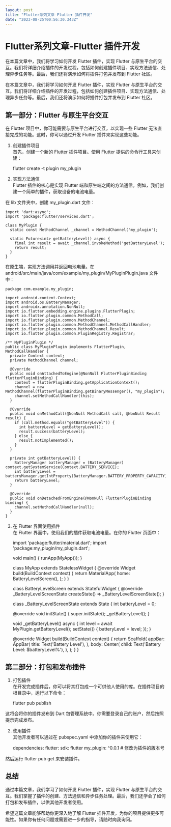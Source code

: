 ```yaml
---
layout: post
title: "Flutter系列文章-Flutter 插件开发"
date: "2023-08-25T00:56:30.343Z"
---
```

Flutter系列文章-Flutter 插件开发
========================

在本篇文章中，我们将学习如何开发 Flutter 插件，实现 Flutter 与原生平台的交互。我们将详细介绍插件的开发过程，包括如何创建插件项目、实现方法通信、处理异步任务等。最后，我们还将演示如何将插件打包并发布到 Flutter 社区。

在本篇文章中，我们将学习如何开发 Flutter 插件，实现 Flutter 与原生平台的交互。我们将详细介绍插件的开发过程，包括如何创建插件项目、实现方法通信、处理异步任务等。最后，我们还将演示如何将插件打包并发布到 Flutter 社区。

第一部分：Flutter 与原生平台交互
--------------------

在 Flutter 项目中，你可能需要与原生平台进行交互，以实现一些 Flutter 无法直接完成的功能。这时，你可以通过开发 Flutter 插件来实现这些功能。

1.  创建插件项目  
    首先，创建一个新的 Flutter 插件项目。使用 Flutter 提供的命令行工具来创建：

    flutter create -t plugin my_plugin
    

2.  实现方法通信  
    Flutter 插件的核心是实现 Flutter 端和原生端之间的方法通信。例如，我们创建一个简单的插件，获取设备的电池电量。

在 lib 文件夹中，创建 my\_plugin.dart 文件：

    import 'dart:async';
    import 'package:flutter/services.dart';
    
    class MyPlugin {
      static const MethodChannel _channel = MethodChannel('my_plugin');
    
      static Future<int> getBatteryLevel() async {
        final int result = await _channel.invokeMethod('getBatteryLevel');
        return result;
      }
    }
    

在原生端，实现方法调用并返回电池电量。在 android/src/main/java/com/example/my\_plugin/MyPluginPlugin.java 文件中：

    package com.example.my_plugin;
    
    import android.content.Context;
    import android.os.BatteryManager;
    import androidx.annotation.NonNull;
    import io.flutter.embedding.engine.plugins.FlutterPlugin;
    import io.flutter.plugin.common.MethodCall;
    import io.flutter.plugin.common.MethodChannel;
    import io.flutter.plugin.common.MethodChannel.MethodCallHandler;
    import io.flutter.plugin.common.MethodChannel.Result;
    import io.flutter.plugin.common.PluginRegistry.Registrar;
    
    /** MyPluginPlugin */
    public class MyPluginPlugin implements FlutterPlugin, MethodCallHandler {
      private Context context;
      private MethodChannel channel;
    
      @Override
      public void onAttachedToEngine(@NonNull FlutterPluginBinding flutterPluginBinding) {
        context = flutterPluginBinding.getApplicationContext();
        channel = new MethodChannel(flutterPluginBinding.getBinaryMessenger(), "my_plugin");
        channel.setMethodCallHandler(this);
      }
    
      @Override
      public void onMethodCall(@NonNull MethodCall call, @NonNull Result result) {
        if (call.method.equals("getBatteryLevel")) {
          int batteryLevel = getBatteryLevel();
          result.success(batteryLevel);
        } else {
          result.notImplemented();
        }
      }
    
      private int getBatteryLevel() {
        BatteryManager batteryManager = (BatteryManager) context.getSystemService(Context.BATTERY_SERVICE);
        int batteryLevel = batteryManager.getIntProperty(BatteryManager.BATTERY_PROPERTY_CAPACITY);
        return batteryLevel;
      }
    
      @Override
      public void onDetachedFromEngine(@NonNull FlutterPluginBinding binding) {
        channel.setMethodCallHandler(null);
      }
    }
    

3.  在 Flutter 界面使用插件  
    在 Flutter 界面中，使用我们的插件获取电池电量。在你的 Flutter 页面中：

    import 'package:flutter/material.dart';
    import 'package:my_plugin/my_plugin.dart';
    
    void main() {
      runApp(MyApp());
    }
    
    class MyApp extends StatelessWidget {
      @override
      Widget build(BuildContext context) {
        return MaterialApp(
          home: BatteryLevelScreen(),
        );
      }
    }
    
    class BatteryLevelScreen extends StatefulWidget {
      @override
      _BatteryLevelScreenState createState() => _BatteryLevelScreenState();
    }
    
    class _BatteryLevelScreenState extends State<BatteryLevelScreen> {
      int batteryLevel = 0;
    
      @override
      void initState() {
        super.initState();
        _getBatteryLevel();
      }
    
      void _getBatteryLevel() async {
        int level = await MyPlugin.getBatteryLevel();
        setState(() {
          batteryLevel = level;
        });
      }
    
      @override
      Widget build(BuildContext context) {
        return Scaffold(
          appBar: AppBar(
            title: Text('Battery Level'),
          ),
          body: Center(
            child: Text('Battery Level: $batteryLevel%'),
          ),
        );
      }
    }
    

第二部分：打包和发布插件
------------

1.  打包插件  
    在开发完成插件后，你可以将其打包成一个可供他人使用的库。在插件项目的根目录中，运行以下命令：

    flutter pub publish
    

这将会将你的插件发布到 Dart 包管理系统中。你需要登录自己的账户，然后按照提示完成发布。

2.  使用插件  
    其他开发者可以通过在 pubspec.yaml 中添加你的插件来使用它：

    dependencies:
      flutter:
        sdk: flutter
      my_plugin: ^0.0.1  # 修改为插件的版本号
    

然后运行 flutter pub get 来安装插件。

总结
--

通过本篇文章，我们学习了如何开发 Flutter 插件，实现 Flutter 与原生平台的交互。我们掌握了插件的创建、方法通信和异步任务处理。最后，我们还学会了如何打包和发布插件，以供其他开发者使用。

希望这篇文章能够帮助你更深入地了解 Flutter 插件开发，为你的项目提供更多可能性。如果你有任何问题或需要进一步的指导，请随时向我询问。